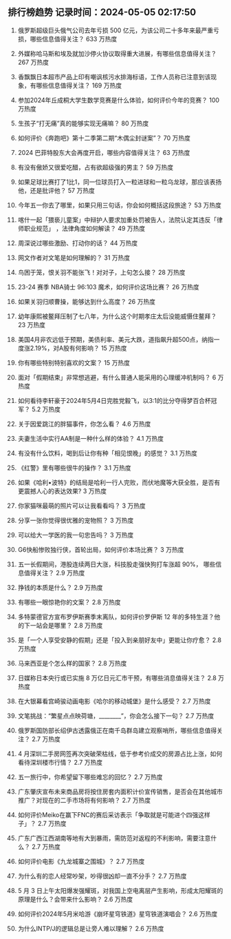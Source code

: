 
## 排行榜趋势 记录时间：2024-05-05 02:17:50
  
  1. 俄罗斯超级巨头俄气公司去年亏损 500 亿元，为该公司二十多年来最严重亏损，哪些信息值得关注？ 633 万热度
    
  2. 外媒称哈马斯和埃及就加沙停火协议取得重大进展，有哪些信息值得关注？ 267 万热度
    
  3. 香飘飘日本超市产品上印有嘲讽核污水排海标语，工作人员称已注意到该现象，有哪些信息值得关注？ 169 万热度
    
  4. 参加2024年丘成桐大学生数学竞赛是什么体验，如何评价今年的竞赛？ 100 万热度
    
  5. 生孩子“打无痛”真的能够实现无痛嘛？ 80 万热度
    
  6. 如何评价《奔跑吧》第十二季第二期“木偶尘封谜案”？ 70 万热度
    
  7. 2024 巴菲特股东大会再度开启，哪些内容值得关注？ 63 万热度
    
  8. 有没有傲娇又很爱吃醋，占有欲超级强的男主？ 59 万热度
    
  9. 如果足球比赛打了1比1，同一位球员打入一粒进球和一粒乌龙球，那应该表扬他，还是批评他？ 57 万热度
    
  10. 今年五一你去了哪里，如果只用三句话，你会如何概括这段旅途？ 53 万热度
    
  11. 喀什一起「猥亵儿童案」中辩护人要求加重处罚被告人，法院认定其违反「律师职业规范」 ，法律角度如何解读？ 49 万热度
    
  12. 周深说过哪些激励、打动你的话？ 44 万热度
    
  13. 网文作者对文笔是如何理解的？ 31 万热度
    
  14. 鸟困于笼，恨关羽不能张飞！对对子，上句怎么接？ 28 万热度
    
  15. 23-24 赛季 NBA骑士 96:103 魔术，如何评价这场比赛？ 26 万热度
    
  16. 如果关羽归顺曹操，能够达到什么高度？ 26 万热度
    
  17. 幼年康熙被鳌拜压制了七八年，为什么这个时期孝庄太后没能威慑住鳌拜？ 23 万热度
    
  18. 美国4月非农远低于预期，美债利率、美元大跌，道指飙升超500点，纳指一度涨2.19%，对A股有何影响？ 15 万热度
    
  19. 你有哪些特别特别喜欢的文案？ 15 万热度
    
  20. 面对「假期结束」非常想逃避，有什么普通人能采用的心理缓冲机制吗？ 6 万热度
    
  21. 如何看待李轩豪于2024年5月4日完胜党毅飞，以3:1的比分夺得梦百合杯冠军？ 5.2 万热度
    
  22. 关于因爱跳江的胖猫事件，你怎么看？ 4.6 万热度
    
  23. 夫妻生活中实行AA制是一种什么样的体验？ 4.1 万热度
    
  24. 有没有什么饮料，喝到后让你有种「相见恨晚」的感觉？ 3.1 万热度
    
  25. 《红警》里有哪些很牛的操作？ 3.1 万热度
    
  26. 如果《哈利•波特》的结局是哈利一行人完败，而伏地魔等大获全胜，是否有更震撼人心的表达效果? 3 万热度
    
  27. 你家猫咪最萌的照片可以让我看看吗？ 3 万热度
    
  28. 分享一张你觉得很优雅的宠物照？ 3 万热度
    
  29. 可以给大一学医的我一句忠告吗？ 3 万热度
    
  30. G6快船惨败独行侠，首轮出局，如何评价本场比赛？ 3 万热度
    
  31. 五一长假期间，港股连续两日大涨，科技股走强快狗打车涨超 90%， 哪些信息值得关注？ 2.9 万热度
    
  32. 挣钱的本质是什么？ 2.9 万热度
    
  33. 有哪些一眼惊艳你的文案？ 2.8 万热度
    
  34. 多特蒙德官方宣布罗伊斯赛季末离队，如何评价罗伊斯 12 年的多特生涯？他的下一站会是哪里？ 2.8 万热度
    
  35. 是「一个人享受安静的假期」还是「投入到亲朋好友中」更能让你疗愈？ 2.8 万热度
    
  36. 马来西亚是个怎么样的国家？ 2.8 万热度
    
  37. 日媒称日本央行或已实施 8 万亿日元汇市干预，有哪些消息值得关注？ 2.8 万热度
    
  38. 在大银幕看宫崎骏动画电影《哈尔的移动城堡》是什么感受？ 2.7 万热度
    
  39. 文笔挑战：“繁星点点映荷塘，________”，你会怎么接下一句？ 2.7 万热度
    
  40. 俄罗斯国防部长绍伊古透露俄正在南千岛群岛建立观察哨所，哪些信息值得关注？ 2.7 万热度
    
  41. 4 月深圳二手房网签再次突破荣枯线，低于参考价成交的房源占比上涨，如何看待深圳楼市行情？ 2.7 万热度
    
  42. 五一旅行中，你希望留下哪些难忘的回忆？ 2.7 万热度
    
  43. 广东肇庆宣布未来商品房将按住房套内面积计价宣传销售，是否会在其他城市推广？对现在的二手市场将有何影响？ 2.7 万热度
    
  44. 如何评价Meiko在赢下FNC的赛后采访表示「争取就是可能进个四强这样子」？ 2.7 万热度
    
  45. 广东广西江西湖南等地有大到暴雨，需防范对返程的不利影响，需要注意什么？ 2.7 万热度
    
  46. 如何评价电影《九龙城寨之围城》？ 2.7 万热度
    
  47. 为什么有的恋人经常吵架，吵得很凶却一直不分手？ 2.7 万热度
    
  48. 5 月 3 日上午太阳爆发强耀斑，对我国上空电离层产生影响，形成太阳耀斑的原理是什么？会带来什么影响？ 2.6 万热度
    
  49. 如何评价2024年5月米哈游《崩坏星穹铁道》星穹铁道演唱会？ 2.6 万热度
    
  50. 为什么INTP/J的逻辑总是让旁人难以理解？ 2.6 万热度
    